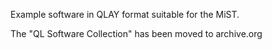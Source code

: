 Example software in QLAY format suitable for the MiST.

The "QL Software Collection" has been moved to archive.org
